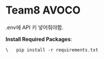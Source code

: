 # Team8 AVOCO

.env에 API 키 넣어줘야함.

**Install Required Packages**:
   ```
\   pip install -r requirements.txt
   ```